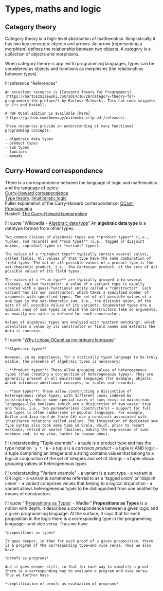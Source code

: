 # Types, maths and logic

## Category theory

Category theory is a high-level abstraction of mathematics. Simplistically it has two key concepts: objects and arrows. An arrow (representing a morphism) defines the relationship between two objects. A category is a collection of objects and morphisms.

When category theory is applied to programming languages, types can be considered as objects and functions as morphisms (the relationships between types).

!!! reference "References"

    An excellent resource is [Category Theory for Programmers](https://bartoszmilewski.com/2014/10/28/category-theory-for-programmers-the-preface/) by Bartosz Milewski. This has code snippets in C++ and Haskell.  
    
    A PDF OCaml edition is available [here](https://github.com/hmemcpy/milewski-ctfp-pdf/releases). 

    These resources provide an understanding of many functional programming concepts:

    - algebraic data types
    - product types
    - sum types
    - functors
    - monads
  


## Curry-Howard correspondence

There is a correspondence between the language of logic and mathematics and the language of types:    
[Curry-Howard correspondence](https://en.wikipedia.org/wiki/Curry%E2%80%93Howard_correspondence)    
[Type theory](https://en.wikipedia.org/wiki/Type_theory), [Intuitionistic logic](https://en.wikipedia.org/wiki/Type_theory#Connections_to_foundations)    
Fuller explanation of the Curry-Howard correspondance: [OCaml Programming](https://cs3110.github.io/textbook/chapters/adv/curry-howard.html)    
Haskell: [The Curry-Howard isomorphism](https://en.wikibooks.org/wiki/Haskell/The_Curry%E2%80%93Howard_isomorphism)

!!! quote "Wikipedia - [Algebraic data type](https://en.wikipedia.org/wiki/Algebraic_data_type)"
    An **algebraic data type** is a datatype formed from other types.
    
    Two common classes of algebraic types are **product types** (i.e., tuples, and records) and **sum types** (i.e., tagged or disjoint unions, coproduct types or *variant* types).
    
    The values of a **product type** typically contain several values, called fields. All values of that type have the same combination of field types. The set of all possible values of a product type is the set-theoretic product, i.e., the Cartesian product, of the sets of all possible values of its field types.
    
    The values of a **sum type** are typically grouped into several classes, called *variants*. A value of a variant type is usually created with a quasi-functional entity called a *constructor*. Each variant has its own constructor, which takes a specified number of arguments with specified types. The set of all possible values of a sum type is the set-theoretic sum, i.e., the disjoint union, of the sets of all possible values of its variants. Enumerated types are a special case of sum types in which the constructors take no arguments, as exactly one value is defined for each constructor.
    
    Values of algebraic types are analyzed with *pattern matching*, which identifies a value by its constructor or field names and extracts the data it contains. 

!!! quote "[Why I chose OCaml as my primary language](https://xvw.lol/en/articles/why-ocaml.html)"

    **Algebraic types**

    However, in my experience, for a statically typed language to be truly usable, the presence of algebraic types is necessary:

    - **Product types**: These allow grouping values of heterogeneous types (thus creating a conjunction of heterogeneous types). They are generally present in all mainstream languages (for example, objects, which introduce additional concepts, or tuples and records).

    - **Sum types**: These allow constructing a disjunction of heterogeneous value types, with different cases indexed by constructors. While some special cases of sums exist in mainstream languages—like booleans (which are a disjunction of two cases: true and false, i.e., two parameterless constructors) — support for full sum types is often cumbersome in popular languages. For example, Kotlin and Java (and de facto C#) use a construct associated with inheritance relations called sealing. The integration of dedicated sum type syntax also took some time in Scala, which, prior to recent versions, relied on sealed families, making the expression of sums verbose and, in my view, harder to reason about.


!!! understanding "Tuple example"
    - a tuple is a product type and has the type notation `'a * 'b`
    - a tuple is a *cartesian product*
    - a tuple is AND logic
    - a tuple comprising an integer and a string contains values that belong to a logical conjunction of the set of integers and set of strings 
    - a tuple allows grouping values of heterogeneous types

!!! understanding "Variant example"
    - a variant is a sum type
    - a variant is OR logic
    - a variant is sometimes referred to as a 'tagged union' or 'disjoint union'
    - a variant comprises values that belong to a logical disjunction 
    - a variant allows heterogeneous types to be distinguished from one another by means of constructors
    
!!! quote "['Propositions as Types'](https://dl.acm.org/doi/pdf/10.1145/2699407) - Wadler"
    **Propositions as Types** is a notion with depth. It describes a correspondence between a given logic and a given programming language. At the surface, it says that for each proposition in the logic there is a corresponding type in the programming language—and vice versa. Thus we have
    
    *propositions as types*
    
    It goes deeper, in that for each proof of a given proposition, there is a program of the corresponding type—and vice versa. Thus we also have
    
    *proofs as programs*
    
    And it goes deeper still, in that for each way to simplify a proof there is a corresponding way to evaluate a program and vice versa. Thus we further have
    
    *simplification of proofs as evaluation of programs*